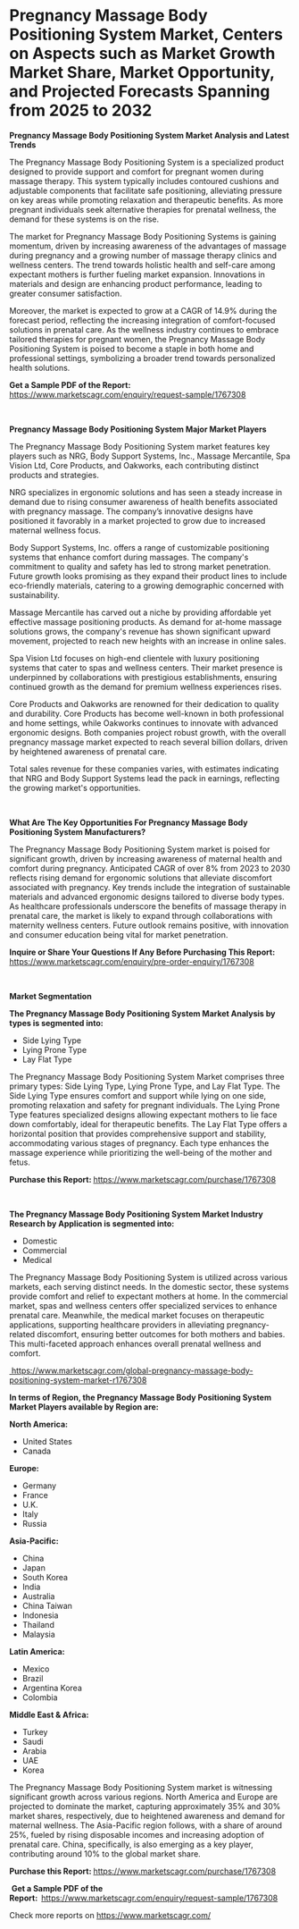 <p><h1>Pregnancy Massage Body Positioning System Market, Centers on Aspects such as Market Growth Market Share, Market Opportunity, and Projected Forecasts Spanning from 2025 to 2032</h1></p><p><strong>Pregnancy Massage Body Positioning System Market Analysis and Latest Trends</strong></p>
<p><p>The Pregnancy Massage Body Positioning System is a specialized product designed to provide support and comfort for pregnant women during massage therapy. This system typically includes contoured cushions and adjustable components that facilitate safe positioning, alleviating pressure on key areas while promoting relaxation and therapeutic benefits. As more pregnant individuals seek alternative therapies for prenatal wellness, the demand for these systems is on the rise.</p><p>The market for Pregnancy Massage Body Positioning Systems is gaining momentum, driven by increasing awareness of the advantages of massage during pregnancy and a growing number of massage therapy clinics and wellness centers. The trend towards holistic health and self-care among expectant mothers is further fueling market expansion. Innovations in materials and design are enhancing product performance, leading to greater consumer satisfaction.</p><p>Moreover, the market is expected to grow at a CAGR of 14.9% during the forecast period, reflecting the increasing integration of comfort-focused solutions in prenatal care. As the wellness industry continues to embrace tailored therapies for pregnant women, the Pregnancy Massage Body Positioning System is poised to become a staple in both home and professional settings, symbolizing a broader trend towards personalized health solutions.</p></p>
<p><strong>Get a Sample PDF of the Report:&nbsp;</strong> <a href="https://www.marketscagr.com/enquiry/request-sample/1767308?utm_campaign=2454&utm_medium=2&utm_source=Github&utm_content=ia&utm_term=05042025&utm_id=pregnancy-massage-body-positioning-system">https://www.marketscagr.com/enquiry/request-sample/1767308</a></p>
<p>&nbsp;</p>
<p><strong>Pregnancy Massage Body Positioning System Major Market Players</strong></p>
<p><p>The Pregnancy Massage Body Positioning System market features key players such as NRG, Body Support Systems, Inc., Massage Mercantile, Spa Vision Ltd, Core Products, and Oakworks, each contributing distinct products and strategies.</p><p>NRG specializes in ergonomic solutions and has seen a steady increase in demand due to rising consumer awareness of health benefits associated with pregnancy massage. The company’s innovative designs have positioned it favorably in a market projected to grow due to increased maternal wellness focus.</p><p>Body Support Systems, Inc. offers a range of customizable positioning systems that enhance comfort during massages. The company's commitment to quality and safety has led to strong market penetration. Future growth looks promising as they expand their product lines to include eco-friendly materials, catering to a growing demographic concerned with sustainability.</p><p>Massage Mercantile has carved out a niche by providing affordable yet effective massage positioning products. As demand for at-home massage solutions grows, the company's revenue has shown significant upward movement, projected to reach new heights with an increase in online sales.</p><p>Spa Vision Ltd focuses on high-end clientele with luxury positioning systems that cater to spas and wellness centers. Their market presence is underpinned by collaborations with prestigious establishments, ensuring continued growth as the demand for premium wellness experiences rises.</p><p>Core Products and Oakworks are renowned for their dedication to quality and durability. Core Products has become well-known in both professional and home settings, while Oakworks continues to innovate with advanced ergonomic designs. Both companies project robust growth, with the overall pregnancy massage market expected to reach several billion dollars, driven by heightened awareness of prenatal care.</p><p>Total sales revenue for these companies varies, with estimates indicating that NRG and Body Support Systems lead the pack in earnings, reflecting the growing market's opportunities.</p></p>
<p>&nbsp;</p>
<p><strong>What Are The Key Opportunities For Pregnancy Massage Body Positioning System Manufacturers?</strong></p>
<p><p>The Pregnancy Massage Body Positioning System market is poised for significant growth, driven by increasing awareness of maternal health and comfort during pregnancy. Anticipated CAGR of over 8% from 2023 to 2030 reflects rising demand for ergonomic solutions that alleviate discomfort associated with pregnancy. Key trends include the integration of sustainable materials and advanced ergonomic designs tailored to diverse body types. As healthcare professionals underscore the benefits of massage therapy in prenatal care, the market is likely to expand through collaborations with maternity wellness centers. Future outlook remains positive, with innovation and consumer education being vital for market penetration.</p></p>
<p><strong>Inquire or Share Your Questions If Any Before Purchasing This Report:</strong> <a href="https://www.marketscagr.com/enquiry/pre-order-enquiry/1767308?utm_campaign=2454&utm_medium=2&utm_source=Github&utm_content=ia&utm_term=05042025&utm_id=pregnancy-massage-body-positioning-system">https://www.marketscagr.com/enquiry/pre-order-enquiry/1767308</a></p>
<p>&nbsp;</p>
<p><strong>Market Segmentation</strong></p>
<p><strong>The Pregnancy Massage Body Positioning System Market Analysis by types is segmented into:</strong></p>
<p><ul><li>Side Lying Type</li><li>Lying Prone Type</li><li>Lay Flat Type</li></ul></p>
<p><p>The Pregnancy Massage Body Positioning System Market comprises three primary types: Side Lying Type, Lying Prone Type, and Lay Flat Type. The Side Lying Type ensures comfort and support while lying on one side, promoting relaxation and safety for pregnant individuals. The Lying Prone Type features specialized designs allowing expectant mothers to lie face down comfortably, ideal for therapeutic benefits. The Lay Flat Type offers a horizontal position that provides comprehensive support and stability, accommodating various stages of pregnancy. Each type enhances the massage experience while prioritizing the well-being of the mother and fetus.</p></p>
<p><strong>Purchase this Report:&nbsp;</strong><a href="https://www.marketscagr.com/purchase/1767308?utm_campaign=2454&utm_medium=2&utm_source=Github&utm_content=ia&utm_term=05042025&utm_id=pregnancy-massage-body-positioning-system">https://www.marketscagr.com/purchase/1767308</a></p>
<p>&nbsp;</p>
<p><strong>The Pregnancy Massage Body Positioning System Market Industry Research by Application is segmented into:</strong></p>
<p><ul><li>Domestic</li><li>Commercial</li><li>Medical</li></ul></p>
<p><p>The Pregnancy Massage Body Positioning System is utilized across various markets, each serving distinct needs. In the domestic sector, these systems provide comfort and relief to expectant mothers at home. In the commercial market, spas and wellness centers offer specialized services to enhance prenatal care. Meanwhile, the medical market focuses on therapeutic applications, supporting healthcare providers in alleviating pregnancy-related discomfort, ensuring better outcomes for both mothers and babies. This multi-faceted approach enhances overall prenatal wellness and comfort.</p></p>
<p><a href="https://www.marketscagr.com/global-pregnancy-massage-body-positioning-system-market-r1767308?utm_campaign=2454&utm_medium=2&utm_source=Github&utm_content=ia&utm_term=05042025&utm_id=pregnancy-massage-body-positioning-system">&nbsp;https://www.marketscagr.com/global-pregnancy-massage-body-positioning-system-market-r1767308</a></p>
<p><strong>In terms of Region, the Pregnancy Massage Body Positioning System Market Players available by Region are:</strong></p>
<p>
    <p> <strong> North America: </strong>
        <ul>
            <li>United States</li>
            <li>Canada</li>
        </ul>
        </p> 
    <p> <strong> Europe: </strong>
        <ul>
            <li>Germany</li>
            <li>France</li>
            <li>U.K.</li>
            <li>Italy</li>
            <li>Russia</li>
        </ul>
        </p> 
    <p> <strong> Asia-Pacific: </strong>
        <ul>
            <li>China</li>
            <li>Japan</li>
            <li>South Korea</li>
            <li>India</li>
            <li>Australia</li>
            <li>China Taiwan</li>
            <li>Indonesia</li>
            <li>Thailand</li>
            <li>Malaysia</li>
        </ul>
        </p> 
    <p> <strong> Latin America: </strong>
        <ul>
            <li>Mexico</li>
            <li>Brazil</li>
            <li>Argentina Korea</li>
            <li>Colombia</li>
        </ul>
        </p> 
    <p> <strong> Middle East & Africa: </strong>
        <ul>
            <li>Turkey</li>
            <li>Saudi</li>
            <li>Arabia</li>
            <li>UAE</li>
            <li>Korea</li>
        </ul>
    </p>
    </p>
<p><p>The Pregnancy Massage Body Positioning System market is witnessing significant growth across various regions. North America and Europe are projected to dominate the market, capturing approximately 35% and 30% market shares, respectively, due to heightened awareness and demand for maternal wellness. The Asia-Pacific region follows, with a share of around 25%, fueled by rising disposable incomes and increasing adoption of prenatal care. China, specifically, is also emerging as a key player, contributing around 10% to the global market share.</p></p>
<p><strong>Purchase this Report: </strong><a href="https://www.marketscagr.com/purchase/1767308?utm_campaign=2454&utm_medium=2&utm_source=Github&utm_content=ia&utm_term=05042025&utm_id=pregnancy-massage-body-positioning-system">https://www.marketscagr.com/purchase/1767308</a></p>
<p>&nbsp;<strong>Get a Sample PDF of the Report:&nbsp;&nbsp;</strong><a href="https://www.marketscagr.com/enquiry/request-sample/1767308?utm_campaign=2454&utm_medium=2&utm_source=Github&utm_content=ia&utm_term=05042025&utm_id=pregnancy-massage-body-positioning-system">https://www.marketscagr.com/enquiry/request-sample/1767308</a></p>
<p><strong></strong></p>
<p>Check more reports on <a href="https://www.marketscagr.com/?utm_campaign=2454&utm_medium=2&utm_source=Github&utm_content=ia&utm_term=05042025&utm_id=pregnancy-massage-body-positioning-system">https://www.marketscagr.com/</a></p>